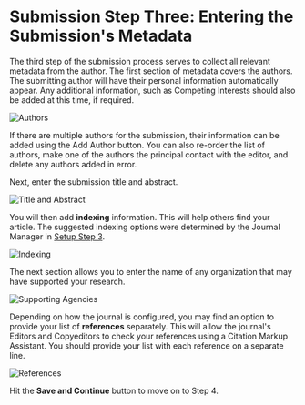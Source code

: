 # Submission Step Three: Entering the Submission's Metadata

The third step of the submission process serves to collect all relevant metadata from the author. The first section of metadata covers the authors. The submitting author will have their personal information automatically appear. Any additional information, such as Competing Interests should also be added at this time, if required.


![Authors](images/chapter6/step3_1rev.png)


If there are multiple authors for the submission, their information can be added using the Add Author button. You can also re-order the list of authors, make one of the authors the principal contact with the editor, and delete any authors added in error.


Next, enter the submission title and abstract.


![Title and Abstract](images/chapter6/step3_2.png)


You will then add **indexing** information. This will help others find your article. The suggested indexing options were determined by the Journal Manager in [Setup Step 3](https://docs.pkp.sfu.ca/learning-ojs-2/en/step_three_submissions).


![Indexing](images/chapter6/step3_3rev.png)

The next section allows you to enter the name of any organization that may have supported your research.


![Supporting Agencies](images/chapter6/step3_4.png)


Depending on how the journal is configured, you may find an option to provide your list of **references** separately. This will allow the journal's Editors and Copyeditors to check your references using a Citation Markup Assistant. You should provide your list with each reference on a separate line.


![References](images/chapter6/step3_5rev.png)

Hit the **Save and Continue** button to move on to Step 4.